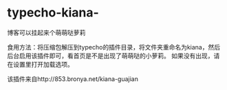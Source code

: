 # typecho-kiana-
博客可以挂起来个萌萌哒萝莉

食用方法：将压缩包解压到typecho的插件目录，将文件夹重命名为kiana，然后后台启用该插件即可，看首页是不是出现了萌萌哒的小萝莉。
如果没有出现，请在设置里打开加载选项。

该插件来自http://853.bronya.net/kiana-guajian


